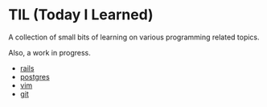 # TIL (Today I Learned)

A collection of small bits of learning on various programming related topics.

Also, a work in progress.

- [rails](./rails/)
- [postgres](./postgres/)
- [vim](./vim)
- [git](./git)
